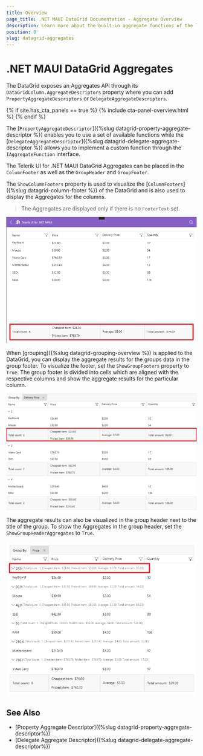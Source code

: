 ```yaml
---
title: Overview
page_title: .NET MAUI DataGrid Documentation - Aggregate Overview
description: Learn more about the built-in aggregate functions of the Telerik UI for .NET MAUI DataGrid component.
position: 0
slug: datagrid-aggregates
---
```


# .NET MAUI DataGrid Aggregates

The DataGrid exposes an Aggregates API through its `DataGridColumn.AggregateDescriptors` property where you can add `PropertyAggregateDescriptors` or `DelegateAggregateDescriptors`.

{% if site.has_cta_panels == true %}
{% include cta-panel-overview.html %}
{% endif %}

The [`PropertyAggregateDescriptor`]({%slug datagrid-property-aggregate-descriptor %}) enables you to use a set of available functions while the [`DelegateAggregateDescriptor`]({%slug datagrid-delegate-aggregate-descriptor %}) allows you to implement a custom function through the `IAggregateFunction` interface.

The Telerik UI for .NET MAUI DataGrid Aggregates can be placed in the `ColumnFooter` as well as the `GroupHeader` and  `GroupFooter`.

The `ShowColumnFooters` property is used to visualize the [`ColumnFooters`]({%slug datagrid-column-footer %}) of the DataGrid and is also used to display the Aggregates for the columns.

> The Aggregates are displayed only if there is no `FooterText` set.

![DataGrid Column Footer Aggregate](../images/datagrid-property-aggregate-windows.png)

When [grouping]({%slug datagrid-grouping-overview %}) is applied to the DataGrid, you can display the aggregate results for the groups data in the group footer. To visualize the footer, set the `ShowGroupFooters` property to `True`. The group footer is divided into cells which are aligned with the respective columns and show the aggregate results for the particular column.

![DataGrid Group Footer Aggregate](../images/datagrid-group-footer-aggregate.png)

The aggregate results can also be visualized in the group header next to the title of the group. To show the Aggregates in the group header, set the `ShowGroupHeaderAggregates` to `True`.

![DataGrid Group Header Aggregate](../images/datagrid-group-header-aggregate.png)

## See Also

- [Property Aggregate Descriptor]({%slug datagrid-property-aggregate-descriptor%})
- [Delegate Aggregate Descriptor]({%slug datagrid-delegate-aggregate-descriptor%})
